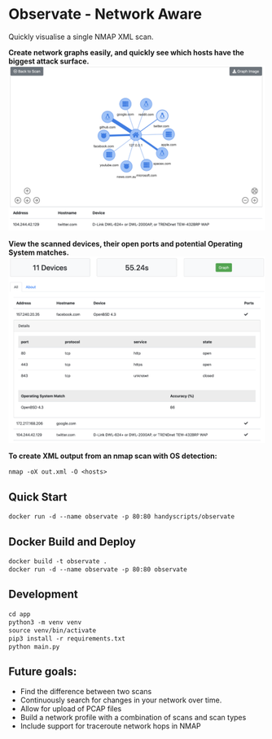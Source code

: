 # Observate - Network Aware

Quickly visualise a single NMAP XML scan.

__Create network graphs easily, and quickly see which hosts have the biggest attack surface.__
![Network Scan Graph](/media/graph.png)

__View the scanned devices, their open ports and potential Operating System matches.__
![Network Devices List](/media/list.png)

__To create XML output from an nmap scan with OS detection:__
```
nmap -oX out.xml -O <hosts>
```

## Quick Start
```
docker run -d --name observate -p 80:80 handyscripts/observate
```

## Docker Build and Deploy

```
docker build -t observate .
docker run -d --name observate -p 80:80 observate
```

## Development 

```
cd app
python3 -m venv venv
source venv/bin/activate
pip3 install -r requirements.txt
python main.py
```

## Future goals:
* Find the difference between two scans
* Continuously search for changes in your network over time.
* Allow for upload of PCAP files
* Build a network profile with a combination of scans and scan types
* Include support for traceroute network hops in NMAP